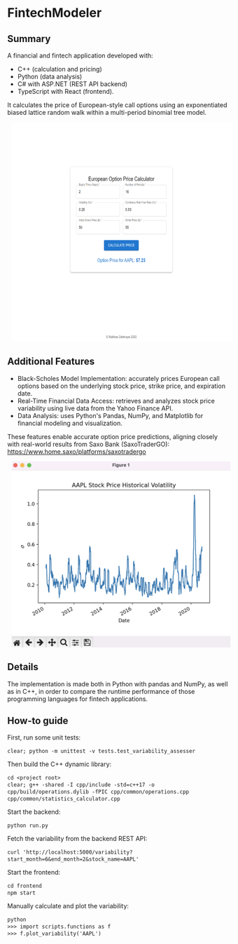 # FintechModeler

## Summary 

A financial and fintech application developed with:
- C++ (calculation and pricing)
- Python (data analysis)
- C# with ASP.NET (REST API backend)
- TypeScript with React (frontend).

It calculates the price of European-style call options using an exponentiated biased lattice random walk within a multi-period binomial tree model.

<kbd>
  <img src="screenshots/screenshot01.png" height ="502" width="673" hspace="10" />
</kbd>

## Additional Features

- Black-Scholes Model Implementation: accurately prices European call options based on the underlying stock price, strike price, and expiration date.
- Real-Time Financial Data Access: retrieves and analyzes stock price variability using live data from the Yahoo Finance API.
- Data Analysis: uses Python's Pandas, NumPy, and Matplotlib for financial modeling and visualization.

These features enable accurate option price predictions, aligning closely with real-world results from Saxo Bank (SaxoTraderGO): https://www.home.saxo/platforms/saxotradergo

<kbd>
  <img src="screenshots/screenshot02.png" height ="425" width="500" hspace="10" />
</kbd>

<br/>

## Details

The implementation is made both in Python with pandas and NumPy, as well as in C++, in order to compare the runtime performance of those programming languages for fintech applications.

## How-to guide

First, run some unit tests:
```
clear; python -m unittest -v tests.test_variability_assesser
```

Then build the C++ dynamic library:
```
cd <project root>
clear; g++ -shared -I cpp/include -std=c++17 -o cpp/build/operations.dylib -fPIC cpp/common/operations.cpp cpp/common/statistics_calculator.cpp 
```

Start the backend:
```
python run.py
```

Fetch the variability from the backend REST API:
```
curl 'http://localhost:5000/variability?start_month=6&end_month=2&stock_name=AAPL'
```

Start the frontend:
```
cd frontend
npm start
```

Manually calculate and plot the variability:
```
python
>>> import scripts.functions as f
>>> f.plot_variability('AAPL')
```


